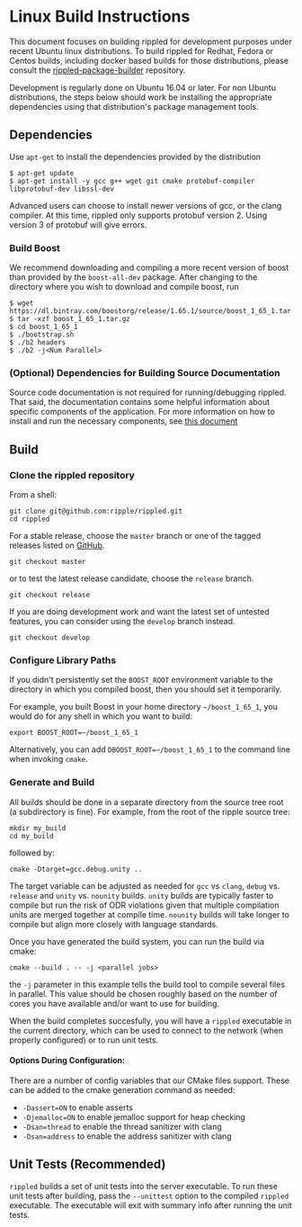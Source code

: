 # Linux Build Instructions

This document focuses on building rippled for development purposes under recent
Ubuntu linux distributions. To build rippled for Redhat, Fedora or Centos
builds, including docker based builds for those distributions, please consult
the [rippled-package-builder](https://github.com/ripple/rippled-package-builder)
repository. 

Development is regularly done on Ubuntu 16.04 or later. For non Ubuntu
distributions, the steps below should work be installing the appropriate
dependencies using that distribution's package management tools.

## Dependencies

Use `apt-get` to install the dependencies provided by the distribution

```
$ apt-get update
$ apt-get install -y gcc g++ wget git cmake protobuf-compiler libprotobuf-dev libssl-dev
```

Advanced users can choose to install newer versions of gcc, or the clang compiler.
At this time, rippled only supports protobuf version 2. Using version 3 of 
protobuf will give errors.

### Build Boost

We recommend downloading and compiling a more recent version of boost than
provided by the `boost-all-dev` package. After changing to the directory where
you wish to download and compile boost, run

``` 
$ wget https://dl.bintray.com/boostorg/release/1.65.1/source/boost_1_65_1.tar.gz
$ tar -xzf boost_1_65_1.tar.gz
$ cd boost_1_65_1
$ ./bootstrap.sh
$ ./b2 headers
$ ./b2 -j<Num Parallel>
```

### (Optional) Dependencies for Building Source Documentation

Source code documentation is not required for running/debugging rippled. That
said, the documentation contains some helpful information about specific
components of the application. For more information on how to install and run
the necessary components, see [this document](../../docs/README.md)

## Build

### Clone the rippled repository

From a shell:

```
git clone git@github.com:ripple/rippled.git
cd rippled
```

For a stable release, choose the `master` branch or one of the tagged releases
listed on [GitHub](https://github.com/ripple/rippled/releases). 

```
git checkout master
```

or to test the latest release candidate, choose the `release` branch.

```
git checkout release
```

If you are doing development work and want the latest set of untested
features, you can consider using the `develop` branch instead.

```
git checkout develop
```

### Configure Library Paths

If you didn't persistently set the `BOOST_ROOT` environment variable to the
directory in which you compiled boost, then you should set it temporarily.

For example, you built Boost in your home directory `~/boost_1_65_1`, you
would do for any shell in which you want to build:

```
export BOOST_ROOT=~/boost_1_65_1
```

Alternatively, you can add `DBOOST_ROOT=~/boost_1_65_1` to the command line when
invoking `cmake`.

### Generate and Build

All builds should be done in a separate directory from the source tree root 
(a subdirectory is fine). For example, from the root of the ripple source tree:

```
mkdir my_build
cd my_build
```

followed by:

```
cmake -Dtarget=gcc.debug.unity ..
```

The target variable can be adjusted as needed for `gcc` vs `clang`, `debug` vs.
`release` and `unity` vs. `nounity` builds. `unity` builds are typically faster 
to compile but run the risk of ODR violations given that multiple compilation 
units are merged together at compile time. `nounity` builds will take longer to
compile but align more closely with language standards. 

Once you have generated the build system, you can run the build via cmake:

```
cmake --build . -- -j <parallel jobs>
```

the `-j` parameter in this example tells the build tool to compile several
files in parallel. This value should be chosen roughly based on the number of
cores you have available and/or want to use for building.

When the build completes succesfully, you will have a `rippled` executable in
the current directory, which can be used to connect to the network (when
properly configured) or to run unit tests.

#### Options During Configuration:

There are a number of config variables that our CMake files support. These
can be added to the cmake generation command as needed:

* `-Dassert=ON` to enable asserts
* `-Djemalloc=ON` to enable jemalloc support for heap checking
* `-Dsan=thread` to enable the thread sanitizer with clang
* `-Dsan=address` to enable the address sanitizer with clang

## Unit Tests (Recommended)

`rippled` builds a set of unit tests into the server executable. To run these unit
tests after building, pass the `--unittest` option to the compiled `rippled`
executable. The executable will exit with summary info after running the unit tests.


